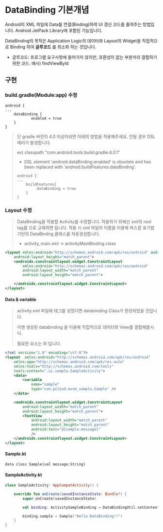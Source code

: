 # DataBinding 기본개념

Android의 XML 파일에 Data를 연결(Binding)하여 UI 갱신 코드를 줄여주는 방법입니다. Android JetPack Library에 포함된 기능입니다.

DataBinding의 목적은 Application Logic의 데이터와 Layout의 Widget을 직접적으로 Binding 하여 **글루코드** 를 최소화 하는 것입니다.

- 글루코드: 프로그램 요구사항에 들어가지 않지만, 호환성이 없는 부분끼리 결합하기 위한 코드.  예시) findViewById



## 구현



### build.gradle(Module:app) 수정

```
android {
...
    dataBinding {
            enabled = true
    }
}
```

> 단  gradle 버전이 4.0 이상이라면 아래의 방법을 적용해주세요.  안될 경우 DSL 에러가 발생합니다.
>
> ex) classpath "com.android.tools.build:gradle:4.0.1"
>
> - DSL element 'android.dataBinding.enabled' is obsolete and has been replaced with 'android.buildFeatures.dataBinding'.
>
> ```
> android {
> ...
>     buildFeatures{
>          dataBinding = true
>     }
> }
> ```



### Layout 수정

> DataBinding을 적용할 Activity를 수정합니다.  적용하기 위해선 xml의 root tag를 <layout> 으로 교체하면 됩니다.
> 적용 시 xml 파일의 이름을 이용해 파스칼 표기법 기반의 DataBindng 클래스를 자동생성합니다.
>
> - activity_main.xml -> activityMainBinding.class

```xml
<layout xmlns:android="http://schemas.android.com/apk/res/android" android:layout_width="match_parent"
    android:layout_height="match_parent">
    <androidx.constraintlayout.widget.ConstraintLayout
        xmlns:android="http://schemas.android.com/apk/res/android"
        android:layout_width="match_parent"
        android:layout_height="match_parent">

    </androidx.constraintlayout.widget.ConstraintLayout>
</layout>
```



#### Data & variable

> activity.xml 파일에 <layout> 태그를 넣었다면 databinding Class가 완성되었을 것입니다.
>
> 이젠 생성된 databinding 을 이용해 직접적으로 데이터와 View를 결합해봅시다.
>
> 필요한 요소는 <data>와 <variable> 입니다.

```xml
<?xml version="1.0" encoding="utf-8"?>
<layout  xmlns:android="http://schemas.android.com/apk/res/android"
    xmlns:app="http://schemas.android.com/apk/res-auto"
    xmlns:tools="http://schemas.android.com/tools"
    tools:context=".ui.sample.SampleActivity">
    <data>
        <variable
            name="sample"
            type="com.pcloud.mvvm_sample.Sample" />
    </data>

    <androidx.constraintlayout.widget.ConstraintLayout
        android:layout_width="match_parent"
        android:layout_height="match_parent">
        <TextView
            android:layout_width="match_parent"
            android:layout_height="match_parent"
            android:text="@{sample.message}"
            />
    </androidx.constraintlayout.widget.ConstraintLayout>
</layout>
```



#### Sample.kt

````
data class Sample(val message:String)
````



#### SampleActivity.kt

```kotlin
class SampleActivity: AppCompatActivity() {

    override fun onCreate(savedInstanceState: Bundle?) {
        super.onCreate(savedInstanceState)

        val binding: ActivitySampleBinding = DataBindingUtil.setContentView(this, R.layout.activity_sample)

        binding.sample = Sample("Hello DataBinding!!")
    }
}
```





